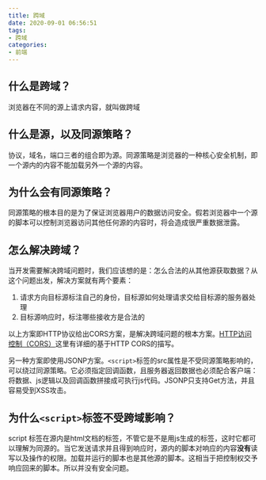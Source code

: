 ```yaml
---
title: 跨域
date: 2020-09-01 06:56:51
tags:
- 跨域
categories:
- 前端
---
```


 ## 什么是跨域？

浏览器在不同的源上请求内容，就叫做跨域

## 什么是源，以及同源策略？

协议，域名，端口三者的组合即为源。同源策略是浏览器的一种核心安全机制，即一个源内的内容不能加载另外一个源的内容。

## 为什么会有同源策略？

同源策略的根本目的是为了保证浏览器用户的数据访问安全。假若浏览器中一个源的脚本可以控制浏览器访问其他任何源的内容时，将会造成很严重数据泄露。

## 怎么解决跨域？

当开发需要解决跨域问题时，我们应该想的是：怎么合法的从其他源获取数据？从这个问题出发，解决方案就有两个要素：

1. 请求方向目标源标注自己的身份，目标源如何处理请求交给目标源的服务器处理
2. 目标源响应时，标注哪些接收方是合法的

以上方案即HTTP协议给出CORS方案，是解决跨域问题的根本方案。[HTTP访问控制（CORS）](https://developer.mozilla.org/zh-CN/docs/Web/HTTP/Access_control_CORS "MDN")这里有详细的基于HTTP CORS的描写。

另一种方案即使用JSONP方案。`<script>`标签的src属性是不受同源策略影响的，可以绕过同源策略。它必须指定回调函数，且服务器返回数据也必须配合客户端：将数据、js逻辑以及回调函数拼接成可执行js代码。JSONP只支持Get方法，并且容易受到XSS攻击。

## 为什么`<script>`标签不受跨域影响？

script 标签在源内是html文档的标签，不管它是不是用js生成的标签，这时它都可以理解为同源的。当它发送请求并且得到响应时，源内的脚本对响应的内容**没有**读写以及操作的权限。加载并运行的脚本也是其他源的脚本。这相当于把控制权交予响应回来的脚本。所以并没有安全问题。